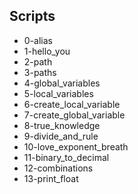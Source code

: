 ## Scripts
- 0-alias
- 1-hello_you
- 2-path
- 3-paths
- 4-global_variables
- 5-local_variables
- 6-create_local_variable
- 7-create_global_variable
- 8-true_knowledge
- 9-divide_and_rule
- 10-love_exponent_breath
- 11-binary_to_decimal
- 12-combinations
- 13-print_float
